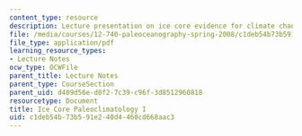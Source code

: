 ```yaml
---
content_type: resource
description: Lecture presentation on ice core evidence for climate change.
file: /media/courses/12-740-paleoceanography-spring-2008/c1deb54b73b591e240d4460cd668aac3_lec07_slide.pdf
file_type: application/pdf
learning_resource_types:
- Lecture Notes
ocw_type: OCWFile
parent_title: Lecture Notes
parent_type: CourseSection
parent_uid: d409d56e-d0f2-7c39-c96f-3d8512960818
resourcetype: Document
title: Ice Core Paleoclimatology I
uid: c1deb54b-73b5-91e2-40d4-460cd668aac3
---
```

